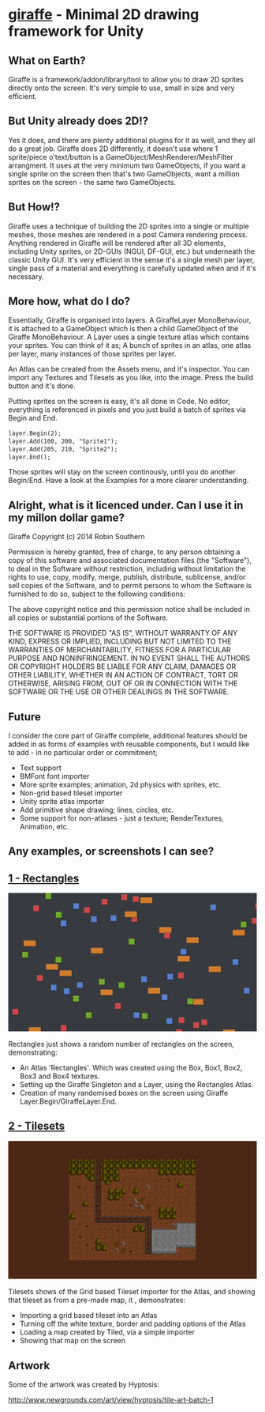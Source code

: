 [giraffe](https://github.com/betajaen/giraffe) - Minimal 2D drawing framework for Unity
=======================================================================================

What on Earth?
--------------

Giraffe is a framework/addon/library/tool to allow you to draw 2D sprites directly onto the screen. It's very simple to use, small in size and very efficient.

But Unity already does 2D!?
---------------------------

Yes it does, and there are plenty additional plugins for it as well, and they all do a great job. Giraffe does 2D differently, it doesn't use where 1 sprite/piece o'text/button is a GameObject/MeshRenderer/MeshFilter arrangment. It uses at the very minimum two GameObjects, if you want a single sprite on the screen then that's two GameObjects, want a million sprites on the screen - the same two GameObjects.

But How!?
---------

Giraffe uses a technique of building the 2D sprites into a single or multiple meshes, those meshes are rendered in a post Camera rendering process. Anything rendered in Giraffe will be rendered after all 3D elements, including Unity sprites, or 2D-GUIs (NGUI, DF-GUI, etc.) but underneath the classic Unity GUI.  It's very efficient in the sense it's a single mesh per layer, single pass of a material and everything is carefully updated when and if it's necessary.

More how, what do I do?
-----------------------

Essentially, Giraffe is organised into layers. A GiraffeLayer MonoBehaviour, it is attached to a GameObject which is then a child GameObject of the Giraffe MonoBehaviour. A Layer uses a single texture atlas which contains your sprites. You can think of it as; A bunch of sprites in an atlas, one atlas per layer, many instances of those sprites per layer.

An Atlas can be created from the Assets menu, and it's inspector. You can import any Textures and Tilesets as you like, into the image. Press the build button and it's done.

Putting sprites on the screen is easy, it's all done in Code. No editor, everything is referenced in pixels and you just build a batch of sprites via Begin and End.

    layer.Begin(2);
    layer.Add(100, 200, "Sprite1");
    layer.Add(205, 210, "Sprite2");
    layer.End();
  
Those sprites will stay on the screen continously, until you do another Begin/End. Have a look at the Examples for a more clearer understanding.


Alright, what is it licenced under. Can I use it in my millon dollar game?
--------------------------------------------------------------------------

Giraffe Copyright (c) 2014 Robin Southern

Permission is hereby granted, free of charge, to any person obtaining a copy
of this software and associated documentation files (the "Software"), to deal
in the Software without restriction, including without limitation the rights
to use, copy, modify, merge, publish, distribute, sublicense, and/or sell
copies of the Software, and to permit persons to whom the Software is
furnished to do so, subject to the following conditions:

The above copyright notice and this permission notice shall be included in all
copies or substantial portions of the Software.

THE SOFTWARE IS PROVIDED "AS IS", WITHOUT WARRANTY OF ANY KIND, EXPRESS OR
IMPLIED, INCLUDING BUT NOT LIMITED TO THE WARRANTIES OF MERCHANTABILITY,
FITNESS FOR A PARTICULAR PURPOSE AND NONINFRINGEMENT. IN NO EVENT SHALL THE
AUTHORS OR COPYRIGHT HOLDERS BE LIABLE FOR ANY CLAIM, DAMAGES OR OTHER
LIABILITY, WHETHER IN AN ACTION OF CONTRACT, TORT OR OTHERWISE, ARISING FROM,
OUT OF OR IN CONNECTION WITH THE SOFTWARE OR THE USE OR OTHER DEALINGS IN THE
SOFTWARE.

Future
------

I consider the core part of Giraffe complete, additional features should be added in as forms of examples with reusable components, but I would like to add - in no particular order or commitment;

* Text support 
* BMFont font importer
* More sprite examples; animation, 2d physics with sprites, etc.
* Non-grid based tileset importer
* Unity sprite atlas importer
* Add primitive shape drawing; lines, circles, etc.
* Some support for non-atlases - just a texture; RenderTextures, Animation, etc.

Any examples, or screenshots I can see?
---------------------------------------

## [1 - Rectangles](https://github.com/betajaen/giraffe/tree/master/Examples/1-Rectangles)

![Rectangles](https://raw.githubusercontent.com/betajaen/giraffe/master/Examples/1-Rectangles/Example.png)


Rectangles just shows a random number of rectangles on the screen, demonstrating:

* An Atlas 'Rectangles'.  Which was created using the Box, Box1, Box2, Box3 and Box4 textures.
* Setting up the Giraffe Singleton and a Layer, using the Rectangles Atlas.
* Creation of many randomised boxes on the screen using Giraffe Layer.Begin/GiraffeLayer.End.

## [2 - Tilesets](https://github.com/betajaen/giraffe/tree/master/Examples/2-Tilesets)

![Tilesets](https://raw.githubusercontent.com/betajaen/giraffe/master/Examples/2-Tilesets/Example.png)

Tilesets shows of the Grid based Tileset importer for the Atlas, and showing that tileset as from a pre-made map, it , demonstrates:

* Importing a grid based tileset into an Atlas
* Turning off the white texture, border and padding options of the Atlas
* Loading a map created by Tiled, via a simple importer
* Showing that map on the screen


Artwork
-------

Some of the artwork was created by Hyptosis:

http://www.newgrounds.com/art/view/hyptosis/tile-art-batch-1
